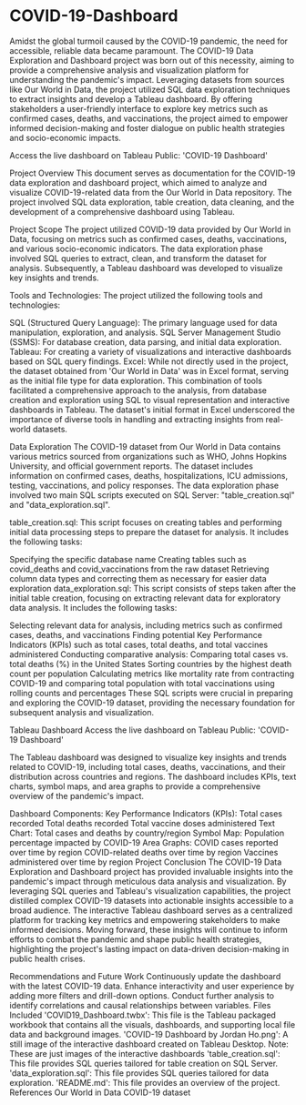 # COVID-19-Dashboard
Amidst the global turmoil caused by the COVID-19 pandemic, the need for accessible, reliable data became paramount. The COVID-19 Data Exploration and Dashboard project was born out of this necessity, aiming to provide a comprehensive analysis and visualization platform for understanding the pandemic's impact. Leveraging datasets from sources like Our World in Data, the project utilized SQL data exploration techniques to extract insights and develop a Tableau dashboard. By offering stakeholders a user-friendly interface to explore key metrics such as confirmed cases, deaths, and vaccinations, the project aimed to empower informed decision-making and foster dialogue on public health strategies and socio-economic impacts.

Access the live dashboard on Tableau Public: 'COVID-19 Dashboard'

Project Overview
This document serves as documentation for the COVID-19 data exploration and dashboard project, which aimed to analyze and visualize COVID-19-related data from the Our World in Data repository. The project involved SQL data exploration, table creation, data cleaning, and the development of a comprehensive dashboard using Tableau.

Project Scope
The project utilized COVID-19 data provided by Our World in Data, focusing on metrics such as confirmed cases, deaths, vaccinations, and various socio-economic indicators. The data exploration phase involved SQL queries to extract, clean, and transform the dataset for analysis. Subsequently, a Tableau dashboard was developed to visualize key insights and trends.

Tools and Technologies:
The project utilized the following tools and technologies:

SQL (Structured Query Language): The primary language used for data manipulation, exploration, and analysis.
SQL Server Management Studio (SSMS): For database creation, data parsing, and initial data exploration.
Tableau: For creating a variety of visualizations and interactive dashboards based on SQL query findings.
Excel: While not directly used in the project, the dataset obtained from 'Our World in Data' was in Excel format, serving as the initial file type for data exploration.
This combination of tools facilitated a comprehensive approach to the analysis, from database creation and exploration using SQL to visual representation and interactive dashboards in Tableau. The dataset's initial format in Excel underscored the importance of diverse tools in handling and extracting insights from real-world datasets.

Data Exploration
The COVID-19 dataset from Our World in Data contains various metrics sourced from organizations such as WHO, Johns Hopkins University, and official government reports. The dataset includes information on confirmed cases, deaths, hospitalizations, ICU admissions, testing, vaccinations, and policy responses. The data exploration phase involved two main SQL scripts executed on SQL Server: "table_creation.sql" and "data_exploration.sql".

table_creation.sql: This script focuses on creating tables and performing initial data processing steps to prepare the dataset for analysis. It includes the following tasks:

Specifying the specific database name
Creating tables such as covid_deaths and covid_vaccinations from the raw dataset
Retrieving column data types and correcting them as necessary for easier data exploration
data_exploration.sql: This script consists of steps taken after the initial table creation, focusing on extracting relevant data for exploratory data analysis. It includes the following tasks:

Selecting relevant data for analysis, including metrics such as confirmed cases, deaths, and vaccinations
Finding potential Key Performance Indicators (KPIs) such as total cases, total deaths, and total vaccines administered
Conducting comparative analysis:
Comparing total cases vs. total deaths (%) in the United States
Sorting countries by the highest death count per population
Calculating metrics like mortality rate from contracting COVID-19 and comparing total population with total vaccinations using rolling counts and percentages
These SQL scripts were crucial in preparing and exploring the COVID-19 dataset, providing the necessary foundation for subsequent analysis and visualization.

Tableau Dashboard
Access the live dashboard on Tableau Public: 'COVID-19 Dashboard'

The Tableau dashboard was designed to visualize key insights and trends related to COVID-19, including total cases, deaths, vaccinations, and their distribution across countries and regions. The dashboard includes KPIs, text charts, symbol maps, and area graphs to provide a comprehensive overview of the pandemic's impact.

Dashboard Components:
Key Performance Indicators (KPIs):
Total cases recorded
Total deaths recorded
Total vaccine doses administered
Text Chart:
Total cases and deaths by country/region
Symbol Map:
Population percentage impacted by COVID-19
Area Graphs:
COVID cases reported over time by region
COVID-related deaths over time by region
Vaccines administered over time by region
Project Conclusion
The COVID-19 Data Exploration and Dashboard project has provided invaluable insights into the pandemic's impact through meticulous data analysis and visualization. By leveraging SQL queries and Tableau's visualization capabilities, the project distilled complex COVID-19 datasets into actionable insights accessible to a broad audience. The interactive Tableau dashboard serves as a centralized platform for tracking key metrics and empowering stakeholders to make informed decisions. Moving forward, these insights will continue to inform efforts to combat the pandemic and shape public health strategies, highlighting the project's lasting impact on data-driven decision-making in public health crises.

Recommendations and Future Work
Continuously update the dashboard with the latest COVID-19 data.
Enhance interactivity and user experience by adding more filters and drill-down options.
Conduct further analysis to identify correlations and causal relationships between variables.
Files Included
'COVID19_Dashboard.twbx': This file is the Tableau packaged workbook that contains all the visuals, dashboards, and supporting local file data and background images.
'COVID-19 Dashboard by Jordan Ho.png': A still image of the interactive dashboard created on Tableau Desktop. Note: These are just images of the interactive dashboards
'table_creation.sql': This file provides SQL queries tailored for table creation on SQL Server.
'data_exploration.sql': This file provides SQL queries tailored for data exploration.
'README.md': This file provides an overview of the project.
References
Our World in Data COVID-19 dataset
